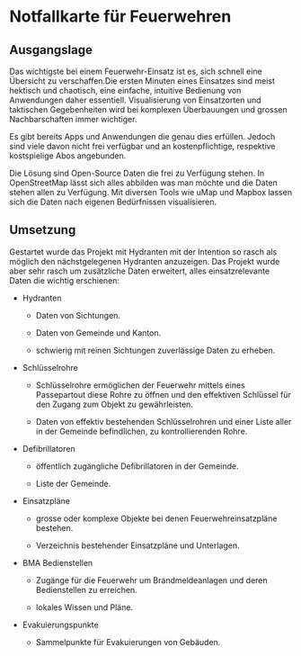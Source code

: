 # Notfallkarte für Feuerwehren

## Ausgangslage

Das wichtigste bei einem Feuerwehr-Einsatz ist es, sich schnell eine Übersicht zu verschaffen.Die ersten Minuten eines Einsatzes sind meist hektisch und chaotisch, eine einfache, intuitive Bedienung von Anwendungen daher essentiell. Visualisierung von Einsatzorten und taktischen Gegebenheiten wird bei komplexen Überbauungen und grossen Nachbarschaften immer wichtiger.

Es gibt bereits Apps und Anwendungen die genau dies erfüllen. Jedoch sind viele davon nicht frei verfügbar und an kostenpflichtige, respektive kostspielige Abos angebunden.

Die Lösung sind Open-Source Daten die frei zu Verfügung stehen. In OpenStreetMap lässt sich alles abbilden was man möchte und die Daten stehen allen zu Verfügung. Mit diversen Tools wie uMap und Mapbox lassen sich die Daten nach eigenen Bedürfnissen visualisieren.

## Umsetzung

Gestartet wurde das Projekt mit Hydranten mit der Intention so rasch als möglich den nächstgelegenen Hydranten anzuzeigen.
Das Projekt wurde aber sehr rasch um zusätzliche Daten erweitert, alles einsatzrelevante Daten die wichtig erschienen:

* Hydranten

  * Daten von Sichtungen.

  * Daten von Gemeinde und Kanton.

  * schwierig mit reinen Sichtungen zuverlässige Daten zu erheben.

* Schlüsselrohre

  * Schlüsselrohre ermöglichen der Feuerwehr mittels eines Passepartout diese Rohre zu öffnen und den effektiven Schlüssel für den Zugang zum Objekt zu gewährleisten.

  * Daten von effektiv bestehenden Schlüsselrohren und einer Liste aller in der Gemeinde befindlichen, zu kontrollierenden Rohre.

* Defibrillatoren

  * öffentlich zugängliche Defibrillatoren in der Gemeinde.

  * Liste der Gemeinde.

* Einsatzpläne

  * grosse oder komplexe Objekte bei denen Feuerwehreinsatzpläne bestehen.

  * Verzeichnis bestehender Einsatzpläne und Unterlagen.

* BMA Bedienstellen

  * Zugänge für die Feuerwehr um Brandmeldeanlagen und deren Bedienstellen zu erreichen.

  * lokales Wissen und Pläne.

* Evakuierungspunkte

  * Sammelpunkte für Evakuierungen von Gebäuden.

